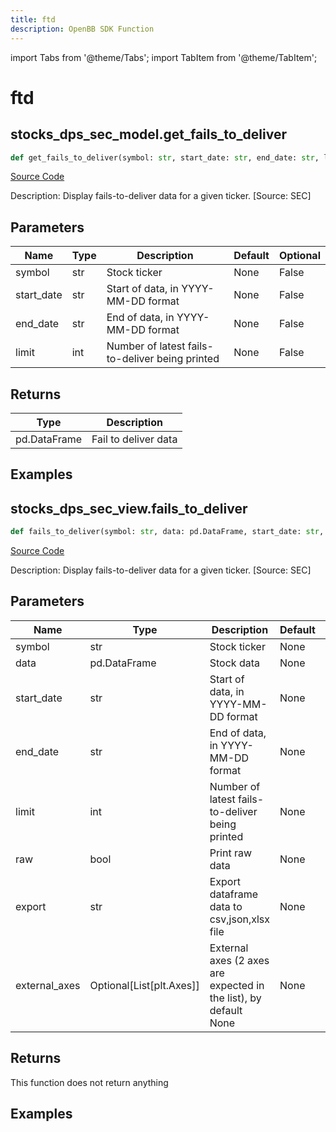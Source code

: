 ```yaml
---
title: ftd
description: OpenBB SDK Function
---
```


import Tabs from '@theme/Tabs';
import TabItem from '@theme/TabItem';

# ftd

<Tabs>
<TabItem value="model" label="Model" default>

## stocks_dps_sec_model.get_fails_to_deliver

```python title='openbb_terminal/stocks/dark_pool_shorts/sec_model.py'
def get_fails_to_deliver(symbol: str, start_date: str, end_date: str, limit: int) -> DataFrame:
```
[Source Code](https://github.com/OpenBB-finance/OpenBBTerminal/tree/main/openbb_terminal/stocks/dark_pool_shorts/sec_model.py#L59)

Description: Display fails-to-deliver data for a given ticker. [Source: SEC]

## Parameters

| Name | Type | Description | Default | Optional |
| ---- | ---- | ----------- | ------- | -------- |
| symbol | str | Stock ticker | None | False |
| start_date | str | Start of data, in YYYY-MM-DD format | None | False |
| end_date | str | End of data, in YYYY-MM-DD format | None | False |
| limit | int | Number of latest fails-to-deliver being printed | None | False |

## Returns

| Type | Description |
| ---- | ----------- |
| pd.DataFrame | Fail to deliver data |

## Examples



</TabItem>
<TabItem value="view" label="View">

## stocks_dps_sec_view.fails_to_deliver

```python title='openbb_terminal/stocks/dark_pool_shorts/sec_view.py'
def fails_to_deliver(symbol: str, data: pd.DataFrame, start_date: str, end_date: str, limit: int, raw: bool, export: str, external_axes: Optional[List[matplotlib.axes._axes.Axes]]) -> None:
```
[Source Code](https://github.com/OpenBB-finance/OpenBBTerminal/tree/main/openbb_terminal/stocks/dark_pool_shorts/sec_view.py#L27)

Description: Display fails-to-deliver data for a given ticker. [Source: SEC]

## Parameters

| Name | Type | Description | Default | Optional |
| ---- | ---- | ----------- | ------- | -------- |
| symbol | str | Stock ticker | None | False |
| data | pd.DataFrame | Stock data | None | False |
| start_date | str | Start of data, in YYYY-MM-DD format | None | False |
| end_date | str | End of data, in YYYY-MM-DD format | None | False |
| limit | int | Number of latest fails-to-deliver being printed | None | False |
| raw | bool | Print raw data | None | False |
| export | str | Export dataframe data to csv,json,xlsx file | None | False |
| external_axes | Optional[List[plt.Axes]] | External axes (2 axes are expected in the list), by default None | None | True |

## Returns

This function does not return anything

## Examples



</TabItem>
</Tabs>